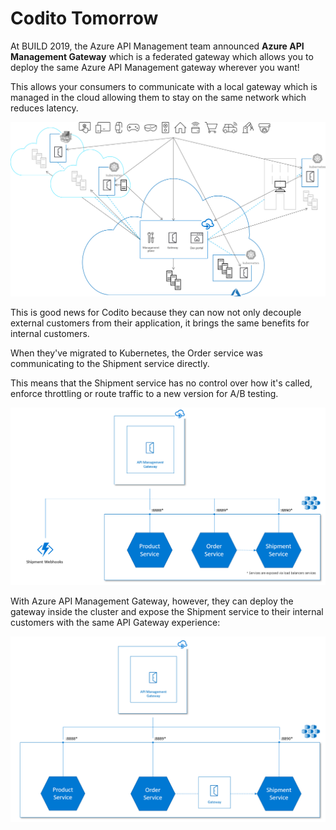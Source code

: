 # Codito Tomorrow

At BUILD 2019, the Azure API Management team announced **Azure API Management Gateway** which is a federated gateway which allows you to deploy the same Azure API Management gateway wherever you want!

This allows your consumers to communicate with a local gateway which is managed in the cloud allowing them to stay on the same network which reduces latency.

![Azure API Management Gateway](./../media/api-management-gateway.png)

This is good news for Codito because they can now not only decouple external customers from their application, it brings the same benefits for internal customers.

When they've migrated to Kubernetes, the Order service was communicating to the Shipment service directly.

This means that the Shipment service has no control over how it's called, enforce throttling or route traffic to a new version for A/B testing.

![Codito migration to Azure Web App for Containers](./../media/codito-phase-II-internals.png)

With Azure API Management Gateway, however, they can deploy the gateway inside the cluster and expose the Shipment service to their internal customers with the same API Gateway experience:

![Codito using Azure API Management Gateway inside the cluster](./../media/codito-future.png)